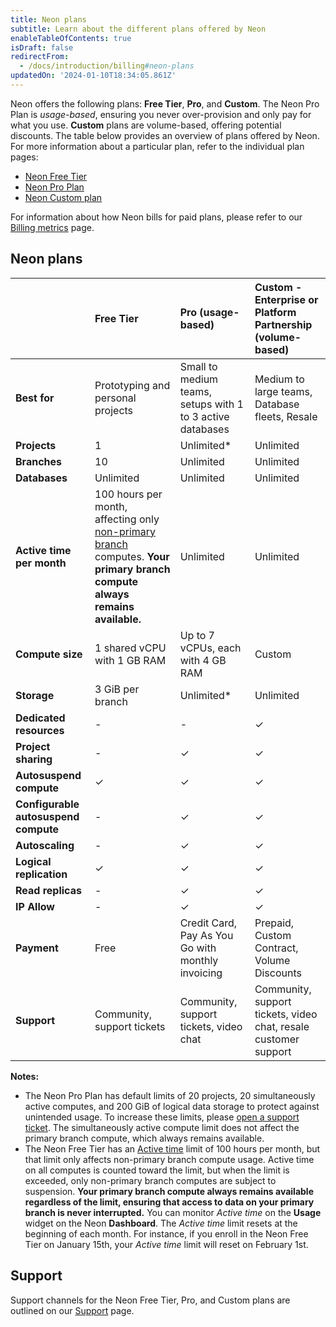 ```yaml
---
title: Neon plans
subtitle: Learn about the different plans offered by Neon
enableTableOfContents: true
isDraft: false
redirectFrom:
  - /docs/introduction/billing#neon-plans
updatedOn: '2024-01-10T18:34:05.861Z'
---
```


Neon offers the following plans: **Free Tier**, **Pro**, and **Custom**. The Neon Pro Plan is _usage-based_, ensuring you never over-provision and only pay for what you use. **Custom** plans are volume-based, offering potential discounts. The table below provides an overview of plans offered by Neon. For more information about a particular plan, refer to the individual plan pages:

- [Neon Free Tier](/docs/introduction/free-tier)
- [Neon Pro Plan](/docs/introduction/pro-plan)
- [Neon Custom plan](/docs/introduction/custom-plan)

For information about how Neon bills for paid plans, please refer to our [Billing metrics](/docs/introduction/billing) page.

## Neon plans

|                                       | Free Tier                                                                                                                                                               | Pro (usage-based)                                          | Custom - Enterprise or Platform Partnership (volume-based)      |
| :------------------------------------ | :---------------------------------------------------------------------------------------------------------------------------------------------------------------------- | :--------------------------------------------------------- | :-------------------------------------------------------------- |
| **Best for**                          | Prototyping and personal projects                                                                                                                                       | Small to medium teams, setups with 1 to 3 active databases | Medium to large teams, Database fleets, Resale                  |
| **Projects**                          | 1                                                                                                                                                                       | Unlimited\*                                                | Unlimited                                                       |
| **Branches**                          | 10                                                                                                                                                                      | Unlimited                                                  | Unlimited                                                       |
| **Databases**                          | Unlimited                                                                                                                                                                      | Unlimited                                                  | Unlimited                                                       |
| **Active time per month**             | 100 hours per month, affecting only [non-primary branch](/docs/reference/glossary#non-primary-branch) computes. **Your primary branch compute always remains available.** | Unlimited                                                  | Unlimited                                                       |
| **Compute size**                      | 1 shared vCPU with 1 GB RAM                                                                                                                                             | Up to 7 vCPUs, each with 4 GB RAM                          | Custom                                                          |
| **Storage**                           | 3 GiB per branch                                                                                                                                                         | Unlimited\*                                                | Unlimited                                                       |
| **Dedicated resources**               | -                                                                                                                                                                       | -                                                          | &check;                                                         |
| **Project sharing**                   | -                                                                                                                                                                       | &check;                                                    | &check;                                                         |
| **Autosuspend compute**              | &check;                                                                                                                                                                 | &check;                                                    | &check;                                                         |
| **Configurable autosuspend compute** | -                                                                                                                                                                       | &check;                                                    | &check;                                                         |
| **Autoscaling**                       | -                                                                                                                                                                       | &check;                                                    | &check;                                                         |
| **Logical replication**               | &check;                                                                                                                                                                 | &check;                                                    | &check;                                                         |
| **Read replicas**                     | -                                                                                                                                                                       | &check;                                                    | &check;                                                         |
| **IP Allow**                          | -                                                                                                                                                                       | &check;                                                    | &check;                                                         |
| **Payment**                           | Free                                                                                                                                                                    | Credit Card, Pay As You Go with monthly invoicing          | Prepaid, Custom Contract, Volume Discounts                      |
| **Support**                           | Community, support tickets                                                                                                                                              | Community, support tickets, video chat                     | Community, support tickets, video chat, resale customer support |

**Notes:**

- The Neon Pro Plan has default limits of 20 projects, 20 simultaneously active computes, and 200 GiB of logical data storage to protect against unintended usage. To increase these limits, please [open a support ticket](/docs/introduction/support). The simultaneously active compute limit does not affect the primary branch compute, which always remains available.
- The Neon Free Tier has an [Active time](/docs/reference/glossary#active-time) limit of 100 hours per month, but that limit only affects non-primary branch compute usage. Active time on all computes is counted toward the limit, but when the limit is exceeded, only non-primary branch computes are subject to suspension. **Your primary branch compute always remains available regardless of the limit, ensuring that access to data on your primary branch is never interrupted.** You can monitor _Active time_ on the **Usage** widget on the Neon **Dashboard**. The _Active time_ limit resets at the beginning of each month. For instance, if you enroll in the Neon Free Tier on January 15th, your _Active time_ limit will reset on February 1st.

## Support

Support channels for the Neon Free Tier, Pro, and Custom plans are outlined on our [Support](/docs/introduction/support) page.
